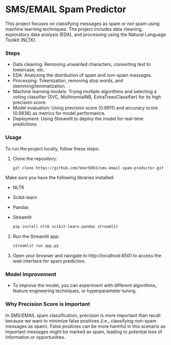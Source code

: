 # SMS/EMAIL Spam Predictor

This project focuses on classifying messages as spam or not spam using machine learning techniques. The project includes data cleaning, exploratory data analysis (EDA), and processing using the Natural Language Toolkit (NLTK).

### Steps

- Data cleaning: Removing unwanted characters, converting text to lowercase, etc.
- EDA: Analyzing the distribution of spam and non-spam messages.
- Processing: Tokenization, removing stop words, and stemming/lemmatization.
- Machine learning models: Trying multiple algorithms and selecting a voting classifier (SVC, MultinomialNB, ExtraTreesClassifier) for its high precision score.
- Model evaluation: Using precision score (0.9911) and accuracy score (0.9836) as metrics for model performance.
- Deployment: Using Streamlit to deploy the model for real-time predictions.

### Usage

To run the project locally, follow these steps:

1. Clone the repository:

   ```bash
   git clone https://github.com/Veer6693/sms-email-spam-predictor.git
   
Make sure you have the following libraries installed:
- NLTK
- Scikit-learn
- Pandas
- Streamlit

  ```bash
  pip install nltk scikit-learn pandas streamlit

2. Run the Streamlit app:

   ```bash
   streamlit run app.py

3. Open your browser and navigate to http://localhost:8501 to access the web interface for spam prediction.


### Model Improvement
- To improve the model, you can experiment with different algorithms, feature engineering techniques, or hyperparameter tuning.

### Why Precision Score is Important
In SMS/EMAIL spam classification, precision is more important than recall because we want to minimize false positives (i.e., classifying non-spam messages as spam). False positives can be more harmful in this scenario as important messages might be marked as spam, leading to potential loss of information or opportunities.
